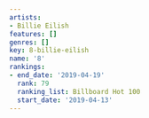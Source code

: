 ```yaml
---
artists:
- Billie Eilish
features: []
genres: []
key: 8-billie-eilish
name: '8'
rankings:
- end_date: '2019-04-19'
  rank: 79
  ranking_list: Billboard Hot 100
  start_date: '2019-04-13'
---
```


